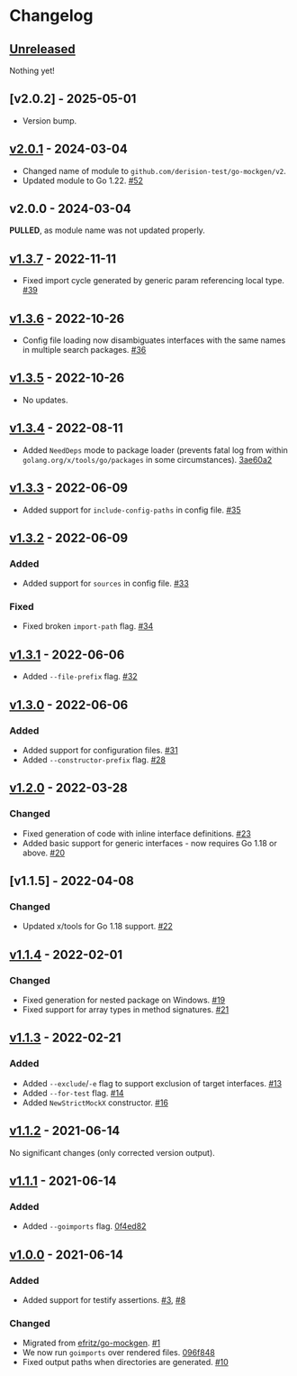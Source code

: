 # Changelog

## [Unreleased]

Nothing yet!

## [v2.0.2] - 2025-05-01

- Version bump.

## [v2.0.1] - 2024-03-04

- Changed name of module to `github.com/derision-test/go-mockgen/v2`.
- Updated module to Go 1.22. [#52](https://github.com/derision-test/go-mockgen/pull/52)

## v2.0.0 - 2024-03-04

**PULLED**, as module name was not updated properly.

## [v1.3.7] - 2022-11-11

- Fixed import cycle generated by generic param referencing local type. [#39](https://github.com/derision-test/go-mockgen/pull/39)

## [v1.3.6] - 2022-10-26

- Config file loading now disambiguates interfaces with the same names in multiple search packages. [#36](https://github.com/derision-test/go-mockgen/pull/36)

## [v1.3.5] - 2022-10-26

- No updates.

## [v1.3.4] - 2022-08-11

- Added `NeedDeps` mode to package loader (prevents fatal log from within `golang.org/x/tools/go/packages` in some circumstances). [3ae60a2](https://github.com/derision-test/go-mockgen/commit/3ae60a20c75f7eb1ae85fc6af66f237f5ee1a04d)

## [v1.3.3] - 2022-06-09

- Added support for `include-config-paths` in config file. [#35](https://github.com/derision-test/go-mockgen/pull/35)

## [v1.3.2] - 2022-06-09

### Added

- Added support for `sources` in config file. [#33](https://github.com/derision-test/go-mockgen/pull/33)

### Fixed

- Fixed broken `import-path` flag. [#34](https://github.com/derision-test/go-mockgen/pull/34)

## [v1.3.1] - 2022-06-06

- Added `--file-prefix` flag. [#32](https://github.com/derision-test/go-mockgen/pull/32)

## [v1.3.0] - 2022-06-06

### Added

- Added support for configuration files. [#31](https://github.com/derision-test/go-mockgen/pull/31)
- Added `--constructor-prefix` flag. [#28](https://github.com/derision-test/go-mockgen/pull/28)

## [v1.2.0] - 2022-03-28

### Changed

- Fixed generation of code with inline interface definitions. [#23](https://github.com/derision-test/go-mockgen/pull/23)
- Added basic support for generic interfaces - now requires Go 1.18 or above. [#20](https://github.com/derision-test/go-mockgen/pull/20)

## [v1.1.5] - 2022-04-08

### Changed

- Updated x/tools for Go 1.18 support. [#22](https://github.com/derision-test/go-mockgen/pull/22)

## [v1.1.4] - 2022-02-01

### Changed

- Fixed generation for nested package on Windows. [#19](https://github.com/derision-test/go-mockgen/pull/19)
- Fixed support for array types in method signatures. [#21](https://github.com/derision-test/go-mockgen/pull/21)

## [v1.1.3] - 2022-02-21

### Added

- Added `--exclude`/`-e` flag to support exclusion of target interfaces. [#13](https://github.com/derision-test/go-mockgen/pull/13)
- Added `--for-test` flag. [#14](https://github.com/derision-test/go-mockgen/pull/14)
- Added `NewStrictMockX` constructor. [#16](https://github.com/derision-test/go-mockgen/pull/16)

## [v1.1.2] - 2021-06-14

No significant changes (only corrected version output).

## [v1.1.1] - 2021-06-14

### Added

- Added `--goimports` flag. [0f4ed82](https://github.com/derision-test/go-mockgen/commit/0f4ed82247eff5446b885c3ea48f48b870a9ee4a)

## [v1.0.0] - 2021-06-14

### Added

- Added support for testify assertions. [#3](https://github.com/derision-test/go-mockgen/pull/3), [#8](https://github.com/derision-test/go-mockgen/pull/8)

### Changed

- Migrated from [efritz/go-mockgen](https://github.com/efritz/go-mockgen). [#1](https://github.com/derision-test/go-mockgen/pull/1)
- We now run `goimports` over rendered files. [096f848](https://github.com/derision-test/go-mockgen/commit/096f848333579e185c8018ff2d17688e4b5f6f27)
- Fixed output paths when directories are generated. [#10](https://github.com/derision-test/go-mockgen/pull/10)

[Unreleased]: https://github.com/derision-test/go-mockgen/compare/v1.3.7...HEAD
[v1.0.0]: https://github.com/derision-test/go-mockgen/releases/tag/v1.0.0
[v1.1.1]: https://github.com/derision-test/go-mockgen/compare/v1.0.0...v1.1.1
[v1.1.2]: https://github.com/derision-test/go-mockgen/compare/v1.1.1...v1.1.2
[v1.1.3]: https://github.com/derision-test/go-mockgen/compare/v1.1.2...v1.1.3
[v1.1.4]: https://github.com/derision-test/go-mockgen/compare/v1.1.3...v1.1.4
[v1.2.0]: https://github.com/derision-test/go-mockgen/compare/v1.1.4...v1.2.0
[v1.3.0]: https://github.com/derision-test/go-mockgen/compare/v1.2.0...v1.3.0
[v1.3.1]: https://github.com/derision-test/go-mockgen/compare/v1.3.0...v1.3.1
[v1.3.2]: https://github.com/derision-test/go-mockgen/compare/v1.3.1...v1.3.2
[v1.3.3]: https://github.com/derision-test/go-mockgen/compare/v1.3.2...v1.3.3
[v1.3.4]: https://github.com/derision-test/go-mockgen/compare/v1.3.3...v1.3.4
[v1.3.5]: https://github.com/derision-test/go-mockgen/compare/v1.3.4...v1.3.5
[v1.3.6]: https://github.com/derision-test/go-mockgen/compare/v1.3.5...v1.3.6
[v1.3.7]: https://github.com/derision-test/go-mockgen/compare/v1.3.6...v1.3.7
[v2.0.1]: https://github.com/derision-test/go-mockgen/compare/v1.3.7...v2.0.1
